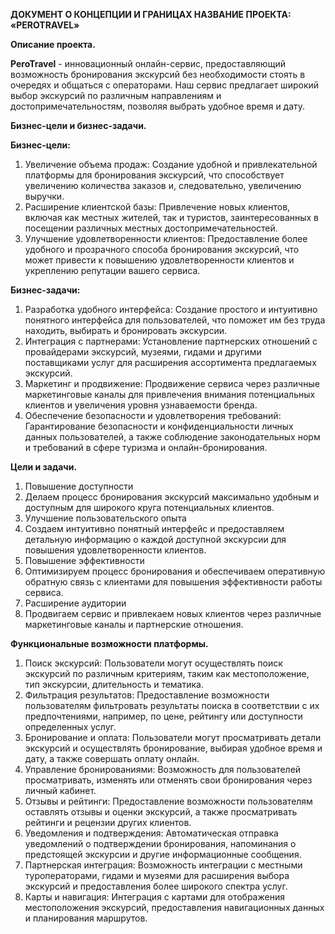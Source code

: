 **ДОКУМЕНТ О КОНЦЕПЦИИ И ГРАНИЦАХ НАЗВАНИЕ ПРОЕКТА: «PEROTRAVEL»**

**Описание проекта.**

**PeroTravel** - инновационный онлайн-сервис, предоставляющий возможность бронирования экскурсий без необходимости стоять в очередях и общаться с операторами. Наш сервис предлагает широкий выбор экскурсий по различным направлениям и достопримечательностям, позволяя выбрать удобное время и дату.

**Бизнес-цели и бизнес-задачи.**

**Бизнес-цели:**

1. Увеличение объема продаж: Создание удобной и привлекательной платформы для бронирования экскурсий, что способствует увеличению количества заказов и, следовательно, увеличению выручки.
1. Расширение клиентской базы: Привлечение новых клиентов, включая как местных жителей, так и туристов, заинтересованных в посещении различных местных достопримечательностей.
1. Улучшение удовлетворенности клиентов: Предоставление более удобного и прозрачного способа бронирования экскурсий, что может привести к повышению удовлетворенности клиентов и укреплению репутации вашего сервиса.

**Бизнес-задачи:**

1. Разработка удобного интерфейса: Создание простого и интуитивно понятного интерфейса для пользователей, что поможет им без труда находить, выбирать и бронировать экскурсии.
1. Интеграция с партнерами: Установление партнерских отношений с провайдерами экскурсий, музеями, гидами и другими поставщиками услуг для расширения ассортимента предлагаемых экскурсий.
1. Маркетинг и продвижение: Продвижение сервиса через различные маркетинговые каналы для привлечения внимания потенциальных клиентов и увеличения уровня узнаваемости бренда.
1. Обеспечение безопасности и удовлетворения требований: Гарантирование безопасности и конфиденциальности личных данных пользователей, а также соблюдение законодательных норм и требований в сфере туризма и онлайн-бронирования.

**Цели и задачи.**

1. Повышение доступности
1. Делаем процесс бронирования экскурсий максимально удобным и доступным для широкого круга потенциальных клиентов.
1. Улучшение пользовательского опыта
1. Создаем интуитивно понятный интерфейс и предоставляем детальную информацию о каждой доступной экскурсии для повышения удовлетворенности клиентов.
1. Повышение эффективности
1. Оптимизируем процесс бронирования и обеспечиваем оперативную обратную связь с клиентами для повышения эффективности работы сервиса.
1. Расширение аудитории
1. Продвигаем сервис и привлекаем новых клиентов через различные маркетинговые каналы и партнерские отношения.

**Функциональные возможности платформы.**

1. Поиск экскурсий: Пользователи могут осуществлять поиск экскурсий по различным критериям, таким как местоположение, тип экскурсии, длительность и тематика.
1. Фильтрация результатов: Предоставление возможности пользователям фильтровать результаты поиска в соответствии с их предпочтениями, например, по цене, рейтингу или доступности определенных услуг.
1. Бронирование и оплата: Пользователи могут просматривать детали экскурсий и осуществлять бронирование, выбирая удобное время и дату, а также совершать оплату онлайн.
1. Управление бронированиями: Возможность для пользователей просматривать, изменять или отменять свои бронирования через личный кабинет.
1. Отзывы и рейтинги: Предоставление возможности пользователям оставлять отзывы и оценки экскурсий, а также просматривать рейтинги и рецензии других клиентов.
1. Уведомления и подтверждения: Автоматическая отправка уведомлений о подтверждении бронирования, напоминания о предстоящей экскурсии и другие информационные сообщения.
1. Партнерская интеграция: Возможность интеграции с местными туроператорами, гидами и музеями для расширения выбора экскурсий и предоставления более широкого спектра услуг.
1. Карты и навигация: Интеграция с картами для отображения местоположения экскурсий, предоставления навигационных данных и планирования маршрутов.

